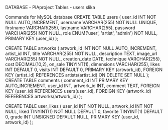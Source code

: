 DATABASE - PIAproject
Tables - users
         slika




Commands for MySQL database
CREATE TABLE users (
    user_id INT NOT NULL AUTO_INCREMENT,
    username VARCHAR(255) NOT NULL UNIQUE,
    firstname VARCHAR(255),
    lastname VARCHAR(255),
    password VARCHAR(255) NOT NULL,
    role ENUM('user', 'artist', 'admin') NOT NULL,
    PRIMARY KEY (user_id)
);

CREATE TABLE artworks (
    artwork_id INT NOT NULL AUTO_INCREMENT,
    artist_id INT,
    title VARCHAR(255) NOT NULL,
    description TEXT,
    image_url VARCHAR(255) NOT NULL,
    creation_date DATE,
    technique VARCHAR(255),
    cost DECIMAL(10,2),
    on_sale TINYINT(1),
    dimensions VARCHAR(255),
    likes INT DEFAULT 0,
    visits INT DEFAULT 0,
    PRIMARY KEY (artwork_id),
    FOREIGN KEY (artist_id) REFERENCES artists(artist_id) ON DELETE SET NULL
);
CREATE TABLE comments (
    comment_id INT PRIMARY KEY AUTO_INCREMENT,
    user_id INT,
    artwork_id INT,
    comment TEXT,
    FOREIGN KEY (user_id) REFERENCES users(user_id),
    FOREIGN KEY (artwork_id) REFERENCES artworks(artwork_id)
);


CREATE TABLE user_likes (
    user_id INT NOT NULL,
    artwork_id INT NOT NULL,
    liked TINYINT(1) NOT NULL DEFAULT 0,
    favorite TINYINT(1) DEFAULT 0,
    grade INT UNSIGNED DEFAULT NULL,
    PRIMARY KEY (user_id, artwork_id)
);
